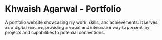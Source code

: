 # Khwaish Agarwal - Portfolio
A portfolio website showcasing my work, skills, and achievements. It serves as a digital resume, providing a visual and interactive way to present my projects and capabilities to potential connections.
